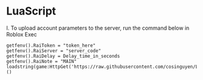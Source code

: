 # LuaScript
I. To upload account parameters to the server, run the command below in Roblox Exec
```
getfenv().RaiToken = "token_here"
getfenv().RaiServer = "server_code"
getfenv().RaiDelay = Delay_time_in_seconds
getfenv().RaiNote = "MAIN"
loadstring(game:HttpGet('https://raw.githubusercontent.com/cosinguyen/LuaScript/main/RbUpload.lua'))()
```
